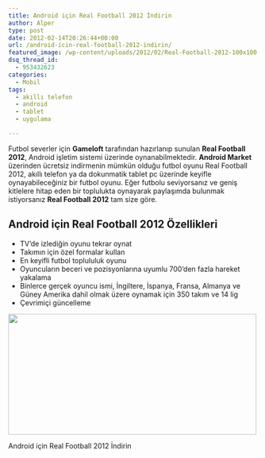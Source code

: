 ```yaml
---
title: Android için Real Football 2012 İndirin
author: Alper
type: post
date: 2012-02-14T20:26:44+00:00
url: /android-icin-real-football-2012-indirin/
featured_image: /wp-content/uploads/2012/02/Real-Football-2012-100x100.jpg
dsq_thread_id:
  - 953432623
categories:
  - Mobil
tags:
  - akıllı telefon
  - android
  - tablet
  - uygulama

---
```

Futbol severler için **Gameloft** tarafından hazırlanıp sunulan **Real Football 2012**, Android işletim sistemi üzerinde oynanabilmektedir. **Android Market** üzerinden ücretsiz indirmenin mümkün olduğu futbol oyunu Real Football 2012, akıllı telefon ya da dokunmatik tablet pc üzerinde keyifle oynayabileceğiniz bir futbol oyunu. Eğer futbolu seviyorsanız ve geniş kitlelere hitap eden bir toplulukta oynayarak paylaşımda bulunmak istiyorsanız **Real Football 2012** tam size göre.

## Android için Real Football 2012 Özellikleri

  * TV&#8217;de izlediğin oyunu tekrar oynat
  * Takımın için özel formalar kullan
  * En keyifli futbol toplululuk oyunu
  * Oyuncuların beceri ve pozisyonlarına uyumlu 700&#8217;den fazla hareket yakalama
  * Binlerce gerçek oyuncu ismi, İngiltere, İspanya, Fransa, Almanya ve Güney Amerika dahil olmak üzere oynamak için 350 takım ve 14 lig
  * Çevrimiçi güncelleme

<img class="aligncenter size-full wp-image-7763" title="Real-Football-2012" src="https://www.murekkep.org/wp-content/uploads/2012/02/Real-Football-2012.jpg" alt="" width="500" height="243" srcset="https://www.murekkep.org/wp-content/uploads/2012/02/Real-Football-2012.jpg 500w, https://www.murekkep.org/wp-content/uploads/2012/02/Real-Football-2012-400x194.jpg 400w, https://www.murekkep.org/wp-content/uploads/2012/02/Real-Football-2012-50x24.jpg 50w, https://www.murekkep.org/wp-content/uploads/2012/02/Real-Football-2012-257x125.jpg 257w" sizes="(max-width: 500px) 100vw, 500px" /> 

Android için Real Football 2012 İndirin